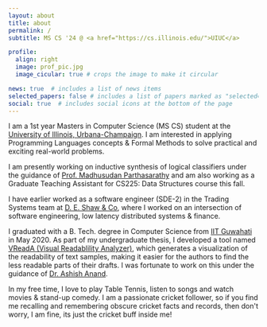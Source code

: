 ```yaml
---
layout: about
title: about
permalink: /
subtitle: MS CS '24 @ <a href="https://cs.illinois.edu/">UIUC</a>

profile:
  align: right
  image: prof_pic.jpg
  image_cicular: true # crops the image to make it circular

news: true  # includes a list of news items
selected_papers: false # includes a list of papers marked as "selected={true}"
social: true  # includes social icons at the bottom of the page
---
```


I am a 1st year Masters in Computer Science (MS CS) student at the [University of Illinois, Urbana-Champaign](https://cs.illinois.edu/). I am interested in applying Programming Languages concepts & Formal Methods to solve practical
and exciting real-world problems.

I am presently working on inductive synthesis of logical classifiers under the guidance of [Prof. Madhusudan Parthasarathy](https://madhu.cs.illinois.edu/) and am also working as a Graduate Teaching Assistant for CS225: Data Structures course this fall.

I have earlier worked as a software engineer (SDE-2) in the Trading Systems team at <a href="https://www.deshawindia.com/">D. E. Shaw & Co</a>, where I worked on an intersection of software engineering, low latency distributed systems & finance.

I graduated with a B. Tech. degree in Computer Science from <a href="https://www.iitg.ac.in/">IIT Guwahati</a> in May 2020. As part of my undergraduate thesis, I developed a tool named [VReadA (Visual Readablility Analyzer)](https://github.com/sgomber/VReadA), which generates a visualization of the readability of text samples, making it easier for the authors to find the less readable parts of their drafts. I was fortunate to work on this under the guidance of <a href="https://www.iitg.ac.in/anand.ashish/">Dr. Ashish Anand</a>.

In my free time, I love to play Table Tennis, listen to songs and watch movies & stand-up comedy. I am a passionate cricket follower, so if you find me recalling and remembering obscure cricket facts and records, then don't worry, I am fine, its just the cricket buff inside me!

